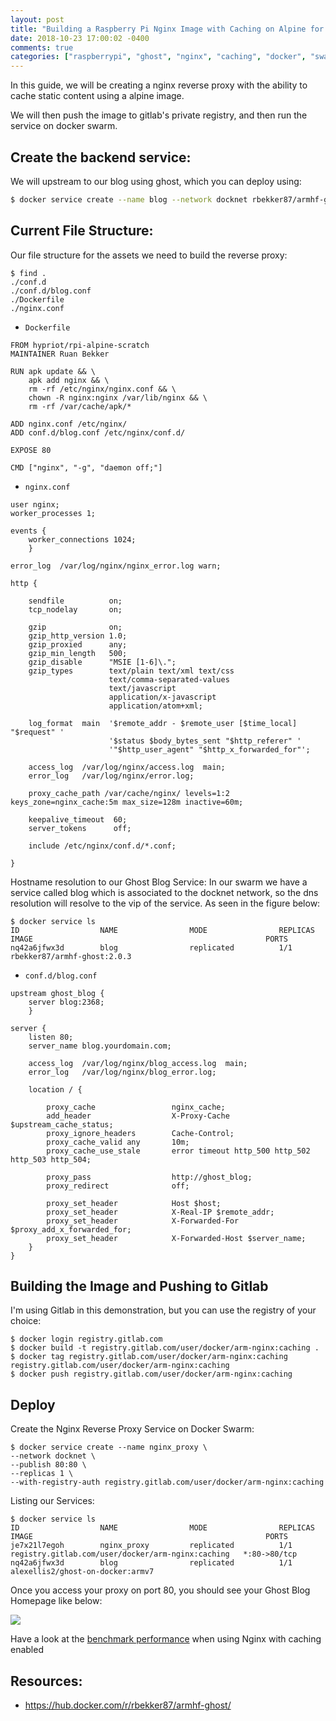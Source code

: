 ```yaml
---
layout: post
title: "Building a Raspberry Pi Nginx Image with Caching on Alpine for Docker Swarm"
date: 2018-10-23 17:00:02 -0400
comments: true
categories: ["raspberrypi", "ghost", "nginx", "caching", "docker", "swarm", "alpine"]
---
```


In this guide, we will be creating a nginx reverse proxy with the ability to cache static content using a alpine image.

We will then push the image to gitlab's private registry, and then run the service on docker swarm.

## Create the backend service:

We will upstream to our blog using ghost, which you can deploy using:

```bash
$ docker service create --name blog --network docknet rbekker87/armhf-ghost:2.0.3
```

## Current File Structure:

Our file structure for the assets we need to build the reverse proxy:

```
$ find .
./conf.d
./conf.d/blog.conf
./Dockerfile
./nginx.conf
```

- `Dockerfile`

```
FROM hypriot/rpi-alpine-scratch
MAINTAINER Ruan Bekker

RUN apk update && \
    apk add nginx && \
    rm -rf /etc/nginx/nginx.conf && \
    chown -R nginx:nginx /var/lib/nginx && \
    rm -rf /var/cache/apk/*

ADD nginx.conf /etc/nginx/
ADD conf.d/blog.conf /etc/nginx/conf.d/

EXPOSE 80

CMD ["nginx", "-g", "daemon off;"]
```

- `nginx.conf`

```
user nginx;
worker_processes 1;

events {
    worker_connections 1024;
    }

error_log  /var/log/nginx/nginx_error.log warn;

http {

    sendfile	      on;
    tcp_nodelay	      on;

    gzip              on;
    gzip_http_version 1.0;
    gzip_proxied      any;
    gzip_min_length   500;
    gzip_disable      "MSIE [1-6]\.";
    gzip_types        text/plain text/xml text/css
                      text/comma-separated-values
                      text/javascript
                      application/x-javascript
                      application/atom+xml;

    log_format  main  '$remote_addr - $remote_user [$time_local] "$request" '
                      '$status $body_bytes_sent "$http_referer" '
                      '"$http_user_agent" "$http_x_forwarded_for"';

    access_log  /var/log/nginx/access.log  main;
    error_log   /var/log/nginx/error.log;

    proxy_cache_path /var/cache/nginx/ levels=1:2 keys_zone=nginx_cache:5m max_size=128m inactive=60m;

    keepalive_timeout  60;
    server_tokens      off;

    include /etc/nginx/conf.d/*.conf;

}
```

Hostname resolution to our Ghost Blog Service: In our swarm we have a service called blog which is associated to the docknet network, so the dns resolution will resolve to the vip of the service. As seen in the figure below:

```
$ docker service ls
ID                  NAME                MODE                REPLICAS            IMAGE                                                    PORTS
nq42a6jfwx3d        blog                replicated          1/1                 rbekker87/armhf-ghost:2.0.3
```

- `conf.d/blog.conf`

```
upstream ghost_blog {
    server blog:2368;
    }

server {
    listen 80;
    server_name blog.yourdomain.com;

    access_log  /var/log/nginx/blog_access.log  main;
    error_log   /var/log/nginx/blog_error.log;

    location / {

        proxy_cache                 nginx_cache;
        add_header                  X-Proxy-Cache $upstream_cache_status;
        proxy_ignore_headers        Cache-Control;
        proxy_cache_valid any       10m;
        proxy_cache_use_stale       error timeout http_500 http_502 http_503 http_504;

        proxy_pass                  http://ghost_blog;
        proxy_redirect              off;

        proxy_set_header            Host $host;
        proxy_set_header            X-Real-IP $remote_addr;
        proxy_set_header            X-Forwarded-For $proxy_add_x_forwarded_for;
        proxy_set_header            X-Forwarded-Host $server_name;
    }
}
```

## Building the Image and Pushing to Gitlab

I'm using Gitlab in this demonstration, but you can use the registry of your choice:

```
$ docker login registry.gitlab.com
$ docker build -t registry.gitlab.com/user/docker/arm-nginx:caching .
$ docker tag registry.gitlab.com/user/docker/arm-nginx:caching registry.gitlab.com/user/docker/arm-nginx:caching
$ docker push registry.gitlab.com/user/docker/arm-nginx:caching
```

## Deploy

Create the Nginx Reverse Proxy Service on Docker Swarm:

```
$ docker service create --name nginx_proxy \
--network docknet \
--publish 80:80 \
--replicas 1 \
--with-registry-auth registry.gitlab.com/user/docker/arm-nginx:caching
```

Listing our Services:

```
$ docker service ls
ID                  NAME                MODE                REPLICAS            IMAGE                                                    PORTS
je7x21l7egoh        nginx_proxy         replicated          1/1                 registry.gitlab.com/user/docker/arm-nginx:caching   *:80->80/tcp
nq42a6jfwx3d        blog                replicated          1/1                 alexellis2/ghost-on-docker:armv7
```

Once you access your proxy on port 80, you should see your Ghost Blog Homepage like below:

![](https://objects.ruanbekker.com/assets/images/ghost-blog-main.png)

Have a look at the [benchmark performance](https://blog.ruanbekker.com/blog/2018/10/23/nginx-caching-performance-for-static-content-on-docker-swarm-with-raspberrypi/) when using Nginx with caching enabled

## Resources:

- https://hub.docker.com/r/rbekker87/armhf-ghost/
